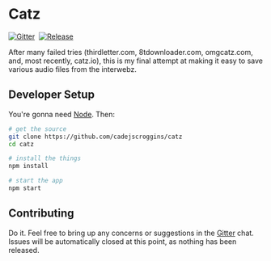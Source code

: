 # Catz
[![Gitter](https://img.shields.io/badge/gitter-join%20chat%20%E2%86%92-brightgreen.svg)](https://gitter.im/cadejscroggins/omgcatz)&nbsp;
[![Release](https://img.shields.io/github/release/cadejscroggins/catz.svg)](https://github.com/cadejscroggins/catz/releases)

After many failed tries (thirdletter.com, 8tdownloader.com, omgcatz.com, and, most recently, catz.io), this is my final attempt at making it easy to save various audio files from the interwebz.

## Developer Setup

You're gonna need [Node](https://nodejs.org/en/). Then:

```bash
# get the source
git clone https://github.com/cadejscroggins/catz
cd catz

# install the things
npm install

# start the app
npm start
```

## Contributing

Do it. Feel free to bring up any concerns or suggestions in the [Gitter](https://gitter.im/cadejscroggins/omgcatz) chat. Issues will be automatically closed at this point, as nothing has been released.

